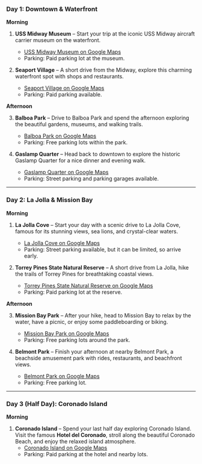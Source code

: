 ### **Day 1: Downtown & Waterfront**

**Morning**

1. **USS Midway Museum** – Start your trip at the iconic USS Midway aircraft carrier museum on the waterfront.

   - [USS Midway Museum on Google Maps](https://www.google.com/maps/place/USS+Midway+Museum/@32.7136879,-117.1765224,18z/data=!3m1!4b1!4m6!3m5!1s0x80d954ab2a6e80c1:0xfbb78930404553b2!8m2!3d32.7137398!4d-117.1751265!16s%2Fm%2F027yb38?entry=ttu&g_ep=EgoyMDI0MDgyNy4wIKXMDSoASAFQAw%3D%3D)
   - Parking: Paid parking lot at the museum.

2. **Seaport Village** – A short drive from the Midway, explore this charming waterfront spot with shops and restaurants.
   - [Seaport Village on Google Maps](https://www.google.com/maps/place/Seaport+Village/@32.7090645,-117.1735115,17z/data=!3m1!4b1!4m6!3m5!1s0x80d95354fd94ac8f:0x3e4c5c4163d7af44!8m2!3d32.7090645!4d-117.1709366!16zL20vMDd0Mnpj?entry=ttu&g_ep=EgoyMDI0MDgyNy4wIKXMDSoASAFQAw%3D%3D)
   - Parking: Paid parking available.

**Afternoon**  

3. **Balboa Park** – Drive to Balboa Park and spend the afternoon exploring the beautiful gardens, museums, and walking trails.
   - [Balboa Park on Google Maps](https://www.google.com/maps/place/Balboa+Park/@32.731126,-117.1527253,15.5z/data=!4m6!3m5!1s0x80d95496fa70cb03:0xedf30b3cb015f6c4!8m2!3d32.7341479!4d-117.144553!16zL20vMDMzem4w?entry=ttu&g_ep=EgoyMDI0MDgyNy4wIKXMDSoASAFQAw%3D%3D)
   - Parking: Free parking lots within the park.

4. **Gaslamp Quarter** – Head back to downtown to explore the historic Gaslamp Quarter for a nice dinner and evening walk.
   - [Gaslamp Quarter on Google Maps](https://www.google.com/maps/place/Gaslamp+Quarter+-+The+Historic+Heart+Of+San+Diego/@32.71193,-117.1629009,17z/data=!3m2!4b1!5s0x80d953579a280d31:0xee04cb0af8a76986!4m6!3m5!1s0x80d9535a5db26623:0xf8d3cd5fce3cd5bd!8m2!3d32.71193!4d-117.160326!16s%2Fg%2F11cs6lmyhz?entry=ttu&g_ep=EgoyMDI0MDgyNy4wIKXMDSoASAFQAw%3D%3D)
   - Parking: Street parking and parking garages available.

---

### **Day 2: La Jolla & Mission Bay**

**Morning**

1. **La Jolla Cove** – Start your day with a scenic drive to La Jolla Cove, famous for its stunning views, sea lions, and crystal-clear waters.
   - [La Jolla Cove on Google Maps](https://www.google.com/maps/place/La+Jolla+Shores+Beach/@32.8570983,-117.2672044,16z/data=!3m1!4b1!4m6!3m5!1s0x80dc0152f304cdc9:0xf86a9dbe70028681!8m2!3d32.8570992!4d-117.2574626!16s%2Fg%2F1hmbqqdl8?entry=ttu&g_ep=EgoyMDI0MDgyNy4wIKXMDSoASAFQAw%3D%3D)
   - Parking: Street parking available, but it can be limited, so arrive early.

2. **Torrey Pines State Natural Reserve** – A short drive from La Jolla, hike the trails of Torrey Pines for breathtaking coastal views.
   - [Torrey Pines State Natural Reserve on Google Maps](https://www.google.com/maps/place/Torrey+Pines+State+Natural+Reserve/@32.9209345,-117.2540192,17z/data=!3m1!4b1!4m6!3m5!1s0x80dc0667ac55946b:0x87b6a72540002fb1!8m2!3d32.9209345!4d-117.2514443!16zL20vMDNrM2Nw?entry=ttu&g_ep=EgoyMDI0MDgyNy4wIKXMDSoASAFQAw%3D%3D)
   - Parking: Paid parking lot at the reserve.

**Afternoon**  

3. **Mission Bay Park** – After your hike, head to Mission Bay to relax by the water, have a picnic, or enjoy some paddleboarding or biking.
   - [Mission Bay Park on Google Maps](https://www.google.com/maps/place/Mission+Bay,+San+Diego,+CA,+USA/@32.7775736,-117.2396207,15z/data=!3m1!4b1!4m6!3m5!1s0x80deaa7978939419:0x6fb757ff321508d0!8m2!3d32.7778125!4d-117.226457!16s%2Fg%2F12lppssb2?entry=ttu&g_ep=EgoyMDI0MDgyNy4wIKXMDSoASAFQAw%3D%3D)
   - Parking: Free parking lots around the park.

4. **Belmont Park** – Finish your afternoon at nearby Belmont Park, a beachside amusement park with rides, restaurants, and beachfront views.
   - [Belmont Park on Google Maps](https://www.google.com/maps/place/Belmont+Park/@32.7706735,-117.2541967,17z/data=!3m1!4b1!4m6!3m5!1s0x80d954e299eb9719:0x146519427b49852f!8m2!3d32.7706735!4d-117.2516218!16zL20vMDlmN2hx?entry=ttu&g_ep=EgoyMDI0MDgyNy4wIKXMDSoASAFQAw%3D%3D)
   - Parking: Free parking lot.

---

### **Day 3 (Half Day): Coronado Island**

**Morning**

1. **Coronado Island** – Spend your last half day exploring Coronado Island. Visit the famous **Hotel del Coronado**, stroll along the beautiful Coronado Beach, and enjoy the relaxed island atmosphere.
   - [Coronado Island on Google Maps](https://www.google.com/maps/place/Coronado+Island/@32.6809691,-117.1834706,16z/data=!3m1!4b1!4m6!3m5!1s0x80deac99583ce657:0xaa27b68ae8f29d4d!8m2!3d32.6809697!4d-117.1783208!16s%2Fg%2F1jkxmdkpr?entry=ttu&g_ep=EgoyMDI0MDgyNy4wIKXMDSoASAFQAw%3D%3D)
   - Parking: Paid parking at the hotel and nearby lots.
